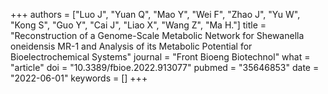 +++
authors = ["Luo J", "Yuan Q", "Mao Y", "Wei F", "Zhao J", "Yu W", "Kong S", "Guo Y", "Cai J", "Liao X", "Wang Z", "Ma H."]
title = "Reconstruction of a Genome-Scale Metabolic Network for Shewanella oneidensis MR-1 and Analysis of its Metabolic Potential for Bioelectrochemical Systems"
journal = "Front Bioeng Biotechnol"
what = "article"
doi = "10.3389/fbioe.2022.913077"
pubmed = "35646853"
date = "2022-06-01"
keywords = []
+++

